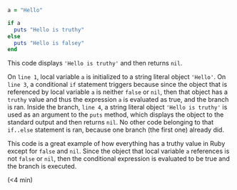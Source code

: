 ````ruby
a = "Hello"

if a
  puts "Hello is truthy"
else
  puts "Hello is falsey"
end
````

This code displays `'Hello is truthy'` and then returns `nil`.

On `line 1`, local variable `a` is initialized to a string literal object `'Hello'`. On `line 3`, a conditional `if` statement triggers because since the object that is referenced by local variable `a` is neither `false` or `nil`, then that object has a `truthy` value and thus the expression `a` is evaluated as true, and the branch is ran. Inside the branch, `line 4`, a string literal object `'Hello is truthy'` is used as an argument to the `puts` method, which displays the object to the standard output and then returns `nil`. No other code belonging to that `if..else` statement is ran, because one branch (the first one) already did.

This code is a great example of how everything has a truthy value in Ruby except for `false` and `nil`. Since the object that local variable `a` references is not `false` or `nil`, then the conditional expression is evaluated to be true and the branch is executed.



(<4 min)